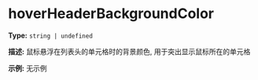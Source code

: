 # hoverHeaderBackgroundColor

**Type:** `string | undefined`

**描述:**
鼠标悬浮在列表头的单元格时的背景颜色, 用于突出显示鼠标所在的单元格

**示例:**
无示例

